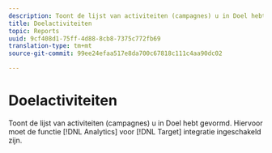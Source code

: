 ```yaml
---
description: Toont de lijst van activiteiten (campagnes) u in Doel hebt gevormd. Hiervoor moet Analytics for Target zijn ingeschakeld.
title: Doelactiviteiten
topic: Reports
uuid: 9cf408d1-75ff-4d88-8cb8-7375c772fb69
translation-type: tm+mt
source-git-commit: 99ee24efaa517e8da700c67818c111c4aa90dc02

---
```



# Doelactiviteiten

Toont de lijst van activiteiten (campagnes) u in Doel hebt gevormd. Hiervoor moet de functie [!DNL Analytics] voor [!DNL Target] integratie ingeschakeld zijn.

